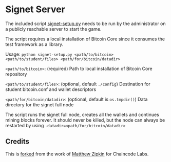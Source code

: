 # Signet Server

The included script [signet-setup.py](./signet-setup.py) needs to be run by the administrator on a publicly reachable server to start the game.

The script requires a local installation of Bitcoin Core since it consumes the test framework as a library.

Usage: `python signet-setup.py <path/to/bitcoin> <path/to/student/files> <path/for/bitcoin/datadir>`

`<path/to/bitcoin>`: (required) Path to local installation of Bitcoin Core repository

`<path/to/student/files>`: (optional, default `./config`) Destination for student bitcoin.conf and wallet descriptors

`<path/for/bitcoin/datadir>`: (optional, default is `os.tmpdir()`) Data directory for the signet full node

The script runs the signet full node, creates all the wallets and continues mining blocks forever. It should never be killed, but the node can always be restarted by using `-datadir=<path/for/bitcoin/datadir>`

## Credits

This is [forked](https://github.com/chaincodelabs/signet-wallet-project) from the work of [Matthew Zipkin](https://github.com/chaincodelabs/signet-wallet-project) for Chaincode Labs.
